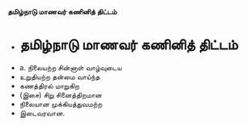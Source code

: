 **தமிழ்நாடு மாணவர் கணினித் திட்டம்**
- # தமிழ்நாடு மாணவர் கணினித் திட்டம்
- a. நிலையற்ற சின்னாள் வாழ்வுடைய
- உறுதியற்ற தன்மை வாய்ந்த
- கணத்திரல் மாறுகிற
- (இசை) சிறு சினைத்திறமான
- நிலையான முக்கியத்துவமற்ற
- இடைவரவான.

